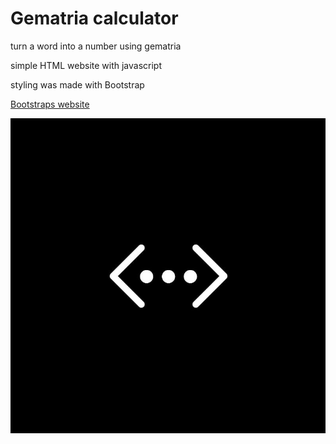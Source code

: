 
# Gematria calculator

turn a word into a number using gematria

simple HTML website with javascript

styling was made with Bootstrap

[Bootstraps website](https://getbootstrap.com/)




![Logo](https://github.com/noamavned/DoorLockMamramProject/blob/main/images_not_related/onlinelogo.jpg)


